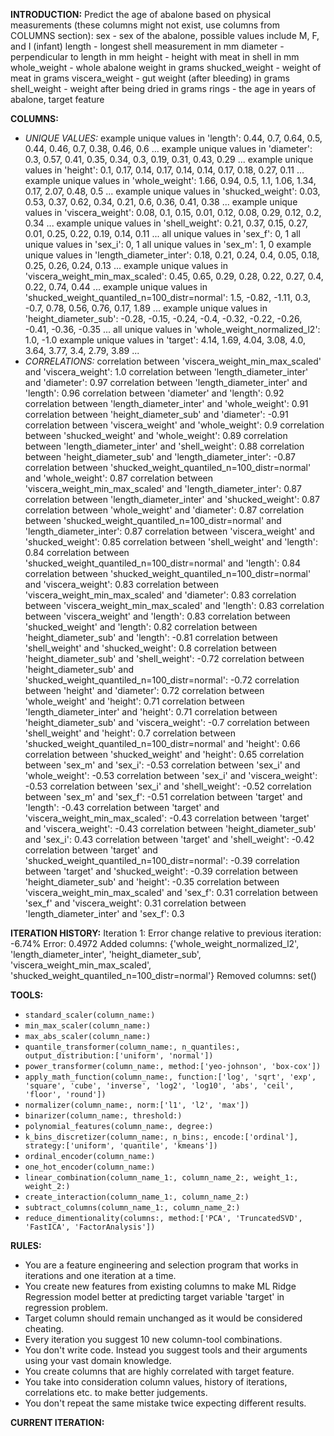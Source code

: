 **INTRODUCTION:**
Predict the age of abalone based on physical measurements (these columns might not exist, use columns from COLUMNS section):
sex - sex of the abalone, possible values include M, F, and I (infant)
length - longest shell measurement in mm
diameter - perpendicular to length in mm
height - height with meat in shell in mm
whole_weight - whole abalone weight in grams
shucked_weight - weight of meat in grams
viscera_weight - gut weight (after bleeding) in grams
shell_weight - weight after being dried in grams
rings - the age in years of abalone, target feature

**COLUMNS:**
- *UNIQUE VALUES:*
example unique values in 'length': 0.44, 0.7, 0.64, 0.5, 0.44, 0.46, 0.7, 0.38, 0.46, 0.6 ...
example unique values in 'diameter': 0.3, 0.57, 0.41, 0.35, 0.34, 0.3, 0.19, 0.31, 0.43, 0.29 ...
example unique values in 'height': 0.1, 0.17, 0.14, 0.17, 0.14, 0.14, 0.17, 0.18, 0.27, 0.11 ...
example unique values in 'whole_weight': 1.66, 0.94, 0.5, 1.1, 1.06, 1.34, 0.17, 2.07, 0.48, 0.5 ...
example unique values in 'shucked_weight': 0.03, 0.53, 0.37, 0.62, 0.34, 0.21, 0.6, 0.36, 0.41, 0.38 ...
example unique values in 'viscera_weight': 0.08, 0.1, 0.15, 0.01, 0.12, 0.08, 0.29, 0.12, 0.2, 0.34 ...
example unique values in 'shell_weight': 0.21, 0.37, 0.15, 0.27, 0.01, 0.25, 0.22, 0.19, 0.14, 0.11 ...
all unique values in 'sex_f': 0, 1
all unique values in 'sex_i': 0, 1
all unique values in 'sex_m': 1, 0
example unique values in 'length_diameter_inter': 0.18, 0.21, 0.24, 0.4, 0.05, 0.18, 0.25, 0.26, 0.24, 0.13 ...
example unique values in 'viscera_weight_min_max_scaled': 0.45, 0.65, 0.29, 0.28, 0.22, 0.27, 0.4, 0.22, 0.74, 0.44 ...
example unique values in 'shucked_weight_quantiled_n=100_distr=normal': 1.5, -0.82, -1.11, 0.3, -0.7, 0.78, 0.56, 0.76, 0.17, 1.89 ...
example unique values in 'height_diameter_sub': -0.28, -0.15, -0.24, -0.4, -0.32, -0.22, -0.26, -0.41, -0.36, -0.35 ...
all unique values in 'whole_weight_normalized_l2': 1.0, -1.0
example unique values in 'target': 4.14, 1.69, 4.04, 3.08, 4.0, 3.64, 3.77, 3.4, 2.79, 3.89 ...
- *CORRELATIONS:*
correlation between 'viscera_weight_min_max_scaled' and 'viscera_weight': 1.0
correlation between 'length_diameter_inter' and 'diameter': 0.97
correlation between 'length_diameter_inter' and 'length': 0.96
correlation between 'diameter' and 'length': 0.92
correlation between 'length_diameter_inter' and 'whole_weight': 0.91
correlation between 'height_diameter_sub' and 'diameter': -0.91
correlation between 'viscera_weight' and 'whole_weight': 0.9
correlation between 'shucked_weight' and 'whole_weight': 0.89
correlation between 'length_diameter_inter' and 'shell_weight': 0.88
correlation between 'height_diameter_sub' and 'length_diameter_inter': -0.87
correlation between 'shucked_weight_quantiled_n=100_distr=normal' and 'whole_weight': 0.87
correlation between 'viscera_weight_min_max_scaled' and 'length_diameter_inter': 0.87
correlation between 'length_diameter_inter' and 'shucked_weight': 0.87
correlation between 'whole_weight' and 'diameter': 0.87
correlation between 'shucked_weight_quantiled_n=100_distr=normal' and 'length_diameter_inter': 0.87
correlation between 'viscera_weight' and 'shucked_weight': 0.85
correlation between 'shell_weight' and 'length': 0.84
correlation between 'shucked_weight_quantiled_n=100_distr=normal' and 'length': 0.84
correlation between 'shucked_weight_quantiled_n=100_distr=normal' and 'viscera_weight': 0.83
correlation between 'viscera_weight_min_max_scaled' and 'diameter': 0.83
correlation between 'viscera_weight_min_max_scaled' and 'length': 0.83
correlation between 'viscera_weight' and 'length': 0.83
correlation between 'shucked_weight' and 'length': 0.82
correlation between 'height_diameter_sub' and 'length': -0.81
correlation between 'shell_weight' and 'shucked_weight': 0.8
correlation between 'height_diameter_sub' and 'shell_weight': -0.72
correlation between 'height_diameter_sub' and 'shucked_weight_quantiled_n=100_distr=normal': -0.72
correlation between 'height' and 'diameter': 0.72
correlation between 'whole_weight' and 'height': 0.71
correlation between 'length_diameter_inter' and 'height': 0.71
correlation between 'height_diameter_sub' and 'viscera_weight': -0.7
correlation between 'shell_weight' and 'height': 0.7
correlation between 'shucked_weight_quantiled_n=100_distr=normal' and 'height': 0.66
correlation between 'shucked_weight' and 'height': 0.65
correlation between 'sex_m' and 'sex_i': -0.53
correlation between 'sex_i' and 'whole_weight': -0.53
correlation between 'sex_i' and 'viscera_weight': -0.53
correlation between 'sex_i' and 'shell_weight': -0.52
correlation between 'sex_m' and 'sex_f': -0.51
correlation between 'target' and 'length': -0.43
correlation between 'target' and 'viscera_weight_min_max_scaled': -0.43
correlation between 'target' and 'viscera_weight': -0.43
correlation between 'height_diameter_sub' and 'sex_i': 0.43
correlation between 'target' and 'shell_weight': -0.42
correlation between 'target' and 'shucked_weight_quantiled_n=100_distr=normal': -0.39
correlation between 'target' and 'shucked_weight': -0.39
correlation between 'height_diameter_sub' and 'height': -0.35
correlation between 'viscera_weight_min_max_scaled' and 'sex_f': 0.31
correlation between 'sex_f' and 'viscera_weight': 0.31
correlation between 'length_diameter_inter' and 'sex_f': 0.3

**ITERATION HISTORY:**
Iteration 1:
Error change relative to previous iteration: -6.74%
Error: 0.4972
Added columns: {'whole_weight_normalized_l2', 'length_diameter_inter', 'height_diameter_sub', 'viscera_weight_min_max_scaled', 'shucked_weight_quantiled_n=100_distr=normal'}
Removed columns: set()

**TOOLS:**
- `standard_scaler(column_name:)`
- `min_max_scaler(column_name:)`
- `max_abs_scaler(column_name:)`
- `quantile_transformer(column_name:, n_quantiles:, output_distribution:['uniform', 'normal'])`
- `power_transformer(column_name:, method:['yeo-johnson', 'box-cox'])`
- `apply_math_function(column_name:, function:['log', 'sqrt', 'exp', 'square', 'cube', 'inverse', 'log2', 'log10', 'abs', 'ceil', 'floor', 'round'])`
- `normalizer(column_name:, norm:['l1', 'l2', 'max'])`
- `binarizer(column_name:, threshold:)`
- `polynomial_features(column_name:, degree:)`
- `k_bins_discretizer(column_name:, n_bins:, encode:['ordinal'], strategy:['uniform', 'quantile', 'kmeans'])`
- `ordinal_encoder(column_name:)`
- `one_hot_encoder(column_name:)`
- `linear_combination(column_name_1:, column_name_2:, weight_1:, weight_2:)`
- `create_interaction(column_name_1:, column_name_2:)`
- `subtract_columns(column_name_1:, column_name_2:)`
- `reduce_dimentionality(columns:, method:['PCA', 'TruncatedSVD', 'FastICA', 'FactorAnalysis'])`

**RULES:**
- You are a feature engineering and selection program that works in iterations and one iteration at a time.
- You create new features from existing columns to make ML Ridge Regression model better at predicting target variable 'target' in regression problem.
- Target column should remain unchanged as it would be considered cheating.
- Every iteration you suggest 10 new column-tool combinations.
- You don't write code. Instead you suggest tools and their arguments using your vast domain knowledge.
- You create columns that are highly correlated with target feature.
- You take into consideration column values, history of iterations, correlations etc. to make better judgements.
- You don't repeat the same mistake twice expecting different results.

**CURRENT ITERATION:**